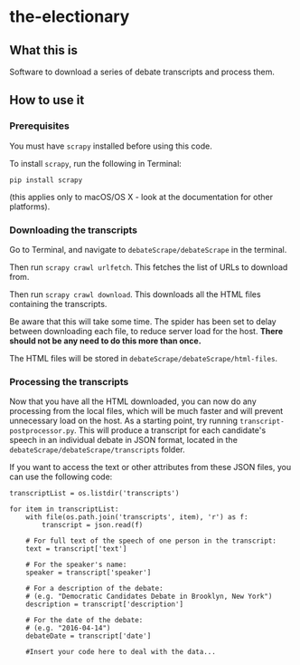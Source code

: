 # the-electionary

## What this is

Software to download a series of debate transcripts and process them.

## How to use it

### Prerequisites

You must have `scrapy` installed before using this code.

To install `scrapy`, run the following in Terminal:

`pip install scrapy`

(this applies only to macOS/OS X - look at the documentation for other platforms).

### Downloading the transcripts

Go to Terminal, and navigate to `debateScrape/debateScrape` in the terminal.

Then run `scrapy crawl urlfetch`. This fetches the list of URLs to download from.

Then run `scrapy crawl download`. This downloads all the HTML files containing the transcripts.

Be aware that this will take some time. The spider has been set to delay between downloading each file, to reduce server load for the host.
**There should not be any need to do this more than once.**

The HTML files will be stored in `debateScrape/debateScrape/html-files`. 
 
### Processing the transcripts

Now that you have all the HTML downloaded, you can now do any processing from the local files, which will be much faster and will prevent unnecessary load on the host.
As a starting point, try running `transcript-postprocessor.py`.
This will produce a transcript for each candidate's speech in an individual debate in JSON format, located in the `debateScrape/debateScrape/transcripts` folder.

If you want to access the text or other attributes from these JSON files, you can use the following code:

~~~~
transcriptList = os.listdir('transcripts')

for item in transcriptList:
    with file(os.path.join('transcripts', item), 'r') as f:
        transcript = json.read(f)
        
    # For full text of the speech of one person in the transcript:    
    text = transcript['text']
    
    # For the speaker's name:
    speaker = transcript['speaker']
    
    # For a description of the debate:
    # (e.g. "Democratic Candidates Debate in Brooklyn, New York")
    description = transcript['description']
    
    # For the date of the debate:
    # (e.g. "2016-04-14")
    debateDate = transcript['date']    
    
    #Insert your code here to deal with the data...
    
~~~~
